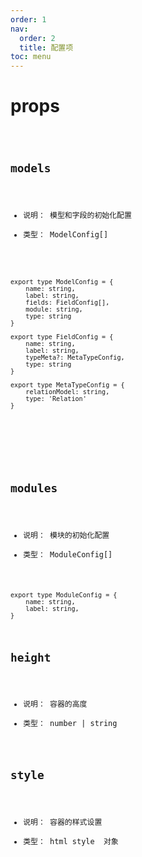 ```yaml
---
order: 1
nav:
  order: 2
  title: 配置项
toc: menu
---
```




# props


 <code src="../type-erd.tsx"  />


## models 

- 说明： 模型和字段的初始化配置
- 类型： ModelConfig[]

```

export type ModelConfig = {
    name: string,
    label: string,
    fields: FieldConfig[],
    module: string,
    type: string 
}

export type FieldConfig = {
    name: string,
    label: string,
    typeMeta?: MetaTypeConfig,
    type: string
}

export type MetaTypeConfig = {
    relationModel: string,
    type: 'Relation'
}







```


## modules

- 说明： 模块的初始化配置
- 类型： ModuleConfig[]



```
export type ModuleConfig = {
    name: string,
    label: string,
}

```


## height

- 说明： 容器的高度
- 类型： number | string




## style

- 说明： 容器的样式设置
- 类型： html style  对象

